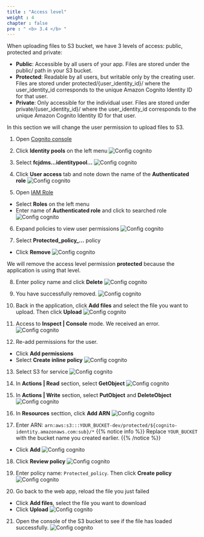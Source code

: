 ```yaml
---
title : "Access level"
weight : 4 
chapter : false
pre : " <b> 3.4 </b> "
---
```


When uploading files to S3 bucket, we have 3 levels of access: public, protected and private:

 + **Public**: Accessible by all users of your app. Files are stored under the public/ path in your S3 bucket.
 + **Protected**: Readable by all users, but writable only by the creating user. Files are stored under protected/{user_identity_id}/ where the user_identity_id corresponds to the unique Amazon Cognito Identity ID for that user.
 + **Private**: Only accessible for the individual user. Files are stored under private/{user_identity_id}/ where the user_identity_id corresponds to the unique Amazon Cognito Identity ID for that user.

In this section we will change the user permission to upload files to S3.

1. Open [Cognito console](https://console.aws.amazon.com/cognito/)

2. Click **Identity pools** on the left menu
![Config cognito](/images/3.configcognito/023-configcognito.png)

3. Select **fcjdms...identitypool...**
![Config cognito](/images/3.configcognito/024-configcognito.png)

4. Click **User access** tab and note down the name of the **Authenticated role**
![Config cognito](/images/3.configcognito/025-configcognito.png)

5. Open [IAM Role]()
 + Select **Roles** on the left menu
 + Enter name of **Authenticated role** and click to searched role
![Config cognito](/images/3.configcognito/026-configcognito.png)

6. Expand policies to view user permissions
![Config cognito](/images/3.configcognito/027-configcognito.png)

7. Select **Protected_policy_...** policy
 - Click **Remove**
![Config cognito](/images/3.configcognito/028-configcognito.png)

We will remove the access level permission **protected** because the application is using that level.

8. Enter policy name and click **Delete**
![Config cognito](/images/3.configcognito/029-configcognito.png)

9. You have successfully removed.
![Config cognito](/images/3.configcognito/030-configcognito.png)

10. Back in the application, click **Add files** and select the file you want to upload. Then click **Upload**
![Config cognito](/images/3.configcognito/031-configcognito.png)

11. Access to **Inspect | Console** mode. We received an error.
![Config cognito](/images/3.configcognito/032-configcognito.png)

12. Re-add permissions for the user.
 + Click **Add permissions**
 + Select **Create inline policy**
![Config cognito](/images/3.configcognito/033-configcognito.png)

13. Select S3 for service
![Config cognito](/images/3.configcognito/034-configcognito.png)

14. In **Actions | Read** section, select **GetObject**
![Config cognito](/images/3.configcognito/035-configcognito.png)

15. In **Actions | Write** section, select **PutObject** and **DeleteObject**
![Config cognito](/images/3.configcognito/036-configcognito.png)

16. In **Resources** secttion, click **Add ARN**
![Config cognito](/images/3.configcognito/037-configcognito.png)

17. Enter ARN: `arn:aws:s3:::YOUR_BUCKET-dev/protected/${cognito-identity.amazonaws.com:sub}/*`
{{% notice info %}}
Replace `YOUR_BUCKET` with the bucket name you created earlier.
{{% /notice %}}
 + Click **Add**
![Config cognito](/images/3.configcognito/038-configcognito.png)

18. Click **Review policy**
![Config cognito](/images/3.configcognito/039-configcognito.png)

19. Enter policy name: `Protected_policy`. Then click **Create policy**
![Config cognito](/images/3.configcognito/040-configcognito.png)

20. Go back to the web app, reload the file you just failed
 + Click **Add files**, select the file you want to download
 + Click **Upload** 
![Config cognito](/images/3.configcognito/042-configcognito.png)

21. Open the console of the S3 bucket to see if the file has loaded successfully.
![Config cognito](/images/3.configcognito/041-configcognito.png)